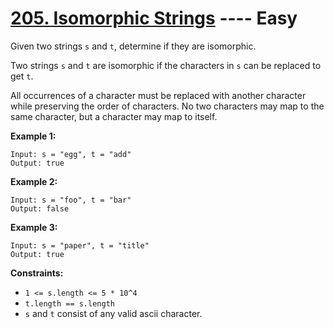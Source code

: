 # [205. Isomorphic Strings](https://leetcode.com/problems/isomorphic-strings/?envType=study-plan-v2&envId=top-interview-150) ---- Easy

Given two strings `s` and `t`, determine if they are isomorphic.

Two strings `s` and `t` are isomorphic if the characters in `s` can be replaced to get `t`.

All occurrences of a character must be replaced with another character while preserving the order of characters. No two characters may map to the same character, but a character may map to itself.

**Example 1:**
```
Input: s = "egg", t = "add"
Output: true
```
**Example 2:**
```
Input: s = "foo", t = "bar"
Output: false
```

**Example 3:**
```
Input: s = "paper", t = "title"
Output: true
```

**Constraints:**

- `1 <= s.length <= 5 * 10^4`
- `t.length == s.length`
- `s` and `t` consist of any valid ascii character.